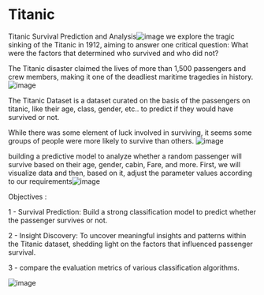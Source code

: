 # Titanic

Titanic Survival Prediction and Analysis![image](https://github.com/Saeedafrough/Titanic/assets/144301639/f2f02dbc-f814-4607-8ec6-fda734e119c3)
we explore the tragic sinking of the Titanic in 1912, aiming to answer one critical question: What were the factors that determined who survived and who did not?



The Titanic disaster claimed the lives of more than 1,500 passengers and crew members, making it one of the deadliest maritime tragedies in history. 
![image](https://github.com/Saeedafrough/Titanic/assets/144301639/3da689bd-0bd3-4822-b21c-4621b8ef07ed)


The Titanic Dataset is a dataset curated on the basis of the passengers on titanic, like their age, class, gender, etc.. to predict if they would have survived or not. 

While there was some element of luck involved in surviving, it seems some groups of people were more likely to survive than others.
![image](https://github.com/Saeedafrough/Titanic/assets/144301639/58574ae8-052b-4be7-98f7-e4360de98082)

building a predictive model to analyze whether a random passenger will survive based on their age, gender, cabin, Fare, and more. First, we will visualize data and then, based on it, adjust the parameter values according to our requirements![image](https://github.com/Saeedafrough/Titanic/assets/144301639/f5a26bd1-b7a5-413e-aa1d-cb9c6a17df14)

Objectives :

1 - Survival Prediction: Build a strong classification model to predict whether the passenger survives or not.

2 - Insight Discovery: To uncover meaningful insights and patterns within the Titanic dataset, shedding light on the factors that influenced passenger survival. 

3 - compare the evaluation metrics of various classification algorithms.


![image](https://github.com/Saeedafrough/Titanic/assets/144301639/0128e225-bc72-415f-b3c0-7af6f510e221)



